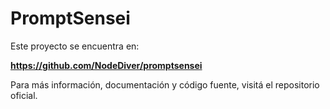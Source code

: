 # PromptSensei

Este proyecto se encuentra en:

**https://github.com/NodeDiver/promptsensei**

Para más información, documentación y código fuente, visitá el repositorio oficial.
